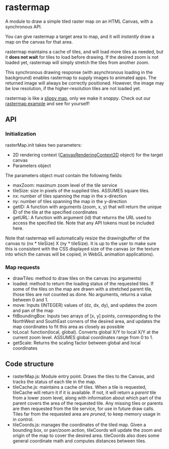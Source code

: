 # rastermap
A module to draw a simple tiled raster map on an HTML Canvas, with a 
synchronous API.

You can give rastermap a target area to map, and it will *instantly* draw
a map on the canvas for that area. 

rastermap maintains a cache of tiles, and will load more tiles as needed, 
but it **does not wait** for tiles to load before drawing. If the desired zoom
is not loaded yet, rastermap will simply stretch the tiles from another zoom.

This synchronous drawing response (with asynchronous loading in the background)
enables rastermap to supply images to animated apps. The returned image will
always be correctly positioned. However, the image may be low resolution, if
the higher-resolution tiles are not loaded yet.

rastermap is like a [slippy map], only we make it *snappy*. Check out our
[rastermap example] and see for yourself!

## API
### Initialization
rasterMap.init takes two parameters:
- 2D rendering context ([CanvasRenderingContext2D] object) for the target canvas
- Parameters object

The parameters object must contain the following fields:
- maxZoom: maximum zoom level of the tile service
- tileSize: size in pixels of the supplied tiles. ASSUMES square tiles.
- nx: number of tiles spanning the map in the x-direction
- ny: number of tiles spanning the map in the y-direction
- getID: A function with arguments (zoom, x, y) that will return the unique
  ID of the tile at the specified coordinates
- getURL: A function with argument (id) that returns the URL used to access
  the specified tile. Note that any API tokens must be included here.

Note that rastermap will automatically resize the drawingbuffer of the canvas
to (nx * tileSize) X (ny * tileSize). It is up to the user to make sure this is
consistent with the CSS displayed size of the canvas (or the texture into which
the canvas will be copied, in WebGL animation applications).

### Map requests
- drawTiles: method to draw tiles on the canvas (no arguments)
- loaded: method to return the loading status of the requested tiles. If some
  of the tiles on the map are drawn with a stretched parent tile, those tiles
  are not counted as done. No arguments, returns a value between 0 and 1.
- move: Inputs (INTEGER) values of (dz, dx, dy), and updates the zoom and pan
  of the map
- fitBoundingBox: Inputs two arrays of [x, y] points, corresponding to the
  NorthWest and SouthEast corners of the desired area, and updates the map
  coordinates to fit this area as closely as possible
- toLocal: function(local, global). Converts global X/Y to local X/Y at the
  current zoom level. ASSUMES global coordinates range from 0 to 1.
- getScale: Returns the scaling factor between global and local coordinates

## Code structure
- rasterMap.js: Module entry point. Draws the tiles to the Canvas, and
  tracks the status of each tile in the map.
- tileCache.js: maintains a cache of tiles. When a tile is requested, tileCache
  will return it if it is available. If not, it will return a *parent* tile
  from a lower zoom level, along with information about which part of the
  parent covers the area of the requested tile. Any missing tiles or parents
  are then requested from the tile service, for use in future draw calls.
  Tiles far from the requested area are *pruned*, to keep memory usage in
  in control.
- tileCoords.js: manages the coordinates of the tiled map. Given a bounding
  box, or pan/zoom action, tileCoords will update the zoom and origin of the
  map to cover the desired area. tileCoords also does some general coordinate
  math and computes distances between tiles.

[slippy map]: https://en.wikipedia.org/wiki/Tiled_web_map
[CanvasRenderingContext2D]: https://developer.mozilla.org/en-US/docs/Web/API/CanvasRenderingContext2D
[rastermap example]: https://jjhembd.github.io/rastermap/examples/index.html
